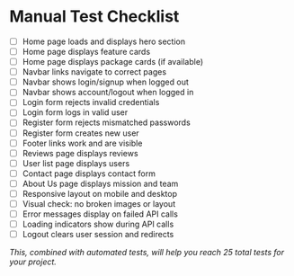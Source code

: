 # Manual Test Checklist

- [ ] Home page loads and displays hero section
- [ ] Home page displays feature cards
- [ ] Home page displays package cards (if available)
- [ ] Navbar links navigate to correct pages
- [ ] Navbar shows login/signup when logged out
- [ ] Navbar shows account/logout when logged in
- [ ] Login form rejects invalid credentials
- [ ] Login form logs in valid user
- [ ] Register form rejects mismatched passwords
- [ ] Register form creates new user
- [ ] Footer links work and are visible
- [ ] Reviews page displays reviews
- [ ] User list page displays users
- [ ] Contact page displays contact form
- [ ] About Us page displays mission and team
- [ ] Responsive layout on mobile and desktop
- [ ] Visual check: no broken images or layout
- [ ] Error messages display on failed API calls
- [ ] Loading indicators show during API calls
- [ ] Logout clears user session and redirects

_This, combined with automated tests, will help you reach 25 total tests for your project._ 